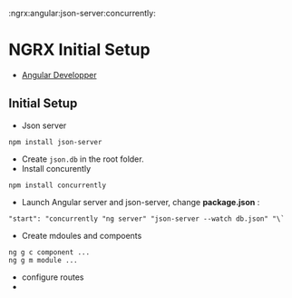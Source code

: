 :ngrx:angular:json-server:concurrently:

# NGRX Initial Setup

* [Angular Developper](https://www.youtube.com/redirect?event=video_description&redir_token=QUFFLUhqbTlFUXYxLWJ3SEhkV2NUd2ptNXp1SFpOQ3VoUXxBQ3Jtc0trb2FreUY3aDhMaGItZXpRZVd3NWF1eHlXSG5sM1hrcmQwNUk5c3NjNTRQRDN1T3ZOUFoyelltaG5ab1VjXzAxUUZOV3h1UlFDalF0ejVFX2dQdjlRZFlTR1dIVkFkYjRrRkFxbWhPMExFc21MR3pFdw&q=https%3A%2F%2Fgithub.com%2Fangulardeveloper-io%2Fngrx-store-app)

## Initial Setup

*   Json server

<!---->

    npm install json-server

*   Create `json.db` in the root folder.
*   Install concurently

<!---->

    npm install concurrently

*   Launch Angular server and json-server, change **package.json** :

<!---->

    "start": "concurrently "ng server" "json-server --watch db.json" "\`

*   Create mdoules and compoents

<!---->

```
ng g c component ...
ng g m module ...

```

*   configure routes
*
